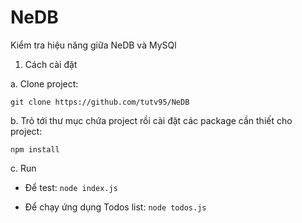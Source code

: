 # NeDB
Kiểm tra hiệu năng giữa NeDB và MySQl

1. Cách cài đặt

 a. Clone project:
 
 `git clone https://github.com/tutv95/NeDB`

 b. Trỏ tới thư mục chứa project rồi cài đặt các package cần thiết cho project:
 
 `npm install`
 
 c. Run
 
 - Để test: `node index.js`
 
 - Để chạy ứng dụng Todos list: `node todos.js`
